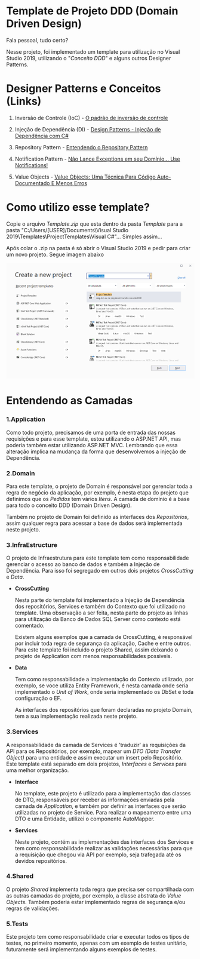 # Template de Projeto DDD (Domain Driven Design)

Fala pessoal, tudo certo?

Nesse projeto, foi implementado um template para utilização no Visual Studio 2019, utilizando o "_Conceito DDD_" e alguns outros Designer Patterns.

# Designer Patterns e Conceitos (Links)
1. Inversão de Controle (IoC) - [O padrão de inversão de controle](https://imasters.com.br/dotnet/o-padrao-de-inversao-de-controle-ioc)

2. Injeção de Dependência (DI) - [Design Patterns - Injeção de Dependência com C#](https://www.devmedia.com.br/design-patterns-injecao-de-dependencia-com-csharp/23671)

3. Repository Pattern - [Entendendo o Repository Pattern](https://medium.com/@renicius.pagotto/entendendo-o-repository-pattern-fcdd0c36b63b)

4. Notification Pattern - [Não Lance Exceptions em seu Domínio... Use Notifications!](https://medium.com/tableless/n%C3%A3o-lance-exceptions-em-seu-dom%C3%ADnio-use-notifications-70b31f7148d3)

5. Value Objects - [Value Objects: Uma Técnica Para Código Auto-Documentado E Menos Erros](https://carlosschults.net/pt/value-objects-ferramenta/)


# Como utilizo esse template?

Copie o arquivo _Template.zip_ que esta dentro da pasta _Template_ para a pasta "C:/Users/[USER]/Documents\Visual Studio 2019\Templates\ProjectTemplates\Visual C#"... Simples assim...

Após colar o .zip na pasta é só abrir o Visual Studio 2019 e pedir para criar um novo projeto. Segue imagem abaixo

![Visual_Studio_2019](TemplateVS2019.png)

# Entendendo as Camadas

### **1.Application**

Como todo projeto, precisamos de uma porta de entrada das nossas requisições e para esse template, estou utilizando o ASP.NET API, mas poderia também estar utilizando ASP.NET MVC. Lembrando que essa alteração implica na mudança da forma que desenvolvemos a injeção de Dependência.

### **2.Domain**

Para este template, o projeto de Domain é responsável por gerenciar toda a regra de negócio da aplicação, por exemplo, é  nesta etapa do projeto que definimos que os _Pedidos_ tem vários _Itens_. A camada de domínio é a base para todo o conceito DDD (Domain Driven Design).

Também no projeto de Domain foi definido as interfaces dos _Repositórios_, assim qualquer regra para acessar a base de dados será implementada neste projeto.

### **3.InfraEstructure**

O projeto de Infraestrutura para este template tem como responsabilidade gerenciar o acesso ao banco de dados e também a Injeção de Dependência. Para isso foi segregado em outros dois projetos _CrossCutting_ e _Data_.

- **CrossCutting**

    Nesta parte do template foi implementado a Injeção de Dependência dos repositórios, Services e também do Contexto que foi utilizado no template. Uma observação a ser feita, nesta parte do projeto as linhas para utilização da Banco de Dados SQL Server como contexto está comentado.

    Existem alguns exemplos que a camada de CrossCutting, é responsável por incluir toda regra de segurança da aplicação, Cache e entre outros. Para este template foi incluido o projeto Shared, assim deixando o projeto de Application com menos responsabilidades possiveis.

- **Data**

    Tem como responsabilidade a implementação do Contexto utilizado, por exemplo, se voce utiliza Entity Framework, é nesta camada onde seria implementado o _Unit of Work_, onde seria implementado os DbSet e toda configuração o EF.

    As interfaces dos repositórios que foram declaradas no projeto Domain, tem a sua implementação realizada neste projeto.

### **3.Services**

A responsabilidade da camada de Services é 'traduzir' as requisições da API para os Repositórios, por exemplo, mapear um _DTO (Data Transfer Object)_ para uma entidade e assim executar um insert pelo Repositório. Este template está separado em dois projetos, _Interfaces_ e _Services_ para uma melhor organização.

- **Interface**

    No template, este projeto é utilizado para a implementação das classes de DTO, responsáveis por receber as informações enviadas pela camada de _Application_, e também por definir as interfaces que serão utilizadas no projeto de Service. Para realizar o mapeamento entre uma DTO e uma Entidade, utilizei o componente AutoMapper.

- **Services**

    Neste projeto, contém as implementações das interfaces dos Services e tem como responsabilidade realizar as validações necessárias para que a requisição que chegou via API por exemplo, seja trafegada até os devidos repositórios.

### **4.Shared**

O projeto _Shared_ implementa toda regra que precisa ser compartilhada com as outras camadas do projeto, por exemplo, a classe abstrata do _Value Objects_. Também poderia estar implementado regras de segurança e/ou regras de validações.

### **5.Tests**
Este projeto tem como responsabilidade criar e executar todos os tipos de testes, no primeiro momento, apenas com um exemplo de testes unitário, futuramente será implementando alguns exemplos de testes.
